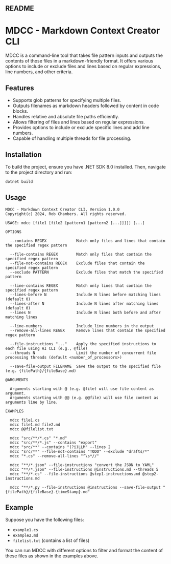 ## README

# MDCC - Markdown Context Creator CLI

MDCC is a command-line tool that takes file pattern inputs and outputs the contents of those files in a markdown-friendly format. It offers various options to include or exclude files and lines based on regular expressions, line numbers, and other criteria.

## Features
- Supports glob patterns for specifying multiple files.
- Outputs filenames as markdown headers followed by content in code blocks.
- Handles relative and absolute file paths efficiently.
- Allows filtering of files and lines based on regular expressions.
- Provides options to include or exclude specific lines and add line numbers.
- Capable of handling multiple threads for file processing.

## Installation
To build the project, ensure you have .NET SDK 8.0 installed. Then, navigate to the project directory and run:

```bash
dotnet build
```

## Usage
```plaintext
MDCC - Markdown Context Creator CLI, Version 1.0.0
Copyright(c) 2024, Rob Chambers. All rights reserved.

USAGE: mdcc [file1 [file2 [pattern1 [pattern2 [...]]]]] [...]

OPTIONS

  --contains REGEX             Match only files and lines that contain the specified regex pattern

  --file-contains REGEX        Match only files that contain the specified regex pattern
  --file-not-contains REGEX    Exclude files that contain the specified regex pattern
  --exclude PATTERN            Exclude files that match the specified pattern

  --line-contains REGEX        Match only lines that contain the specified regex pattern
  --lines-before N             Include N lines before matching lines (default 0)
  --lines-after N              Include N lines after matching lines (default 0)
  --lines N                    Include N lines both before and after matching lines

  --line-numbers               Include line numbers in the output
  --remove-all-lines REGEX     Remove lines that contain the specified regex pattern

  --file-instructions "..."    Apply the specified instructions to each file using AI CLI (e.g., @file)
  --threads N                  Limit the number of concurrent file processing threads (default <number_of_processors>)

  --save-file-output FILENAME  Save the output to the specified file (e.g. {filePath}/{fileBase}.md)

@ARGUMENTS

  Arguments starting with @ (e.g. @file) will use file content as argument.
  Arguments starting with @@ (e.g. @@file) will use file content as arguments line by line.

EXAMPLES

  mdcc file1.cs
  mdcc file1.md file2.md
  mdcc @@filelist.txt

  mdcc "src/**/*.cs" "*.md"
  mdcc "src/**/*.js" --contains "export"
  mdcc "src/**" --contains "(?i)LLM" --lines 2
  mdcc "src/**" --file-not-contains "TODO" --exclude "drafts/*"
  mdcc "*.cs" --remove-all-lines "^\s*//"

  mdcc "**/*.json" --file-instructions "convert the JSON to YAML"
  mdcc "**/*.json" --file-instructions @instructions.md --threads 5
  mdcc "**/*.cs" --file-instructions @step1-instructions.md @step2-instructions.md

  mdcc "**/*.py --file-instructions @instructions --save-file-output "{filePath}/{fileBase}-{timeStamp}.md"
```

## Example
Suppose you have the following files:

- `example1.cs`
- `example2.md`
- `filelist.txt` (contains a list of files)

You can run MDCC with different options to filter and format the content of these files as shown in the examples above.
